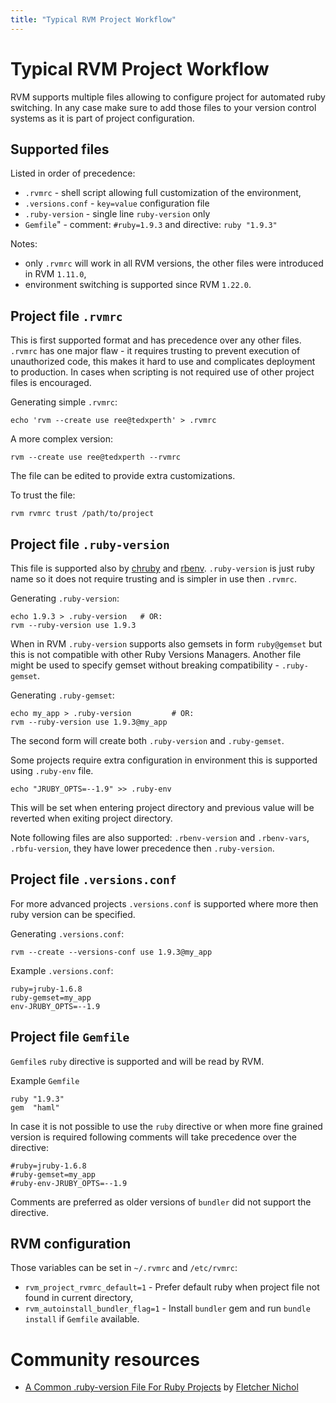 ```yaml
---
title: "Typical RVM Project Workflow"
---
```


# Typical RVM Project Workflow

RVM supports multiple files allowing to configure project for automated ruby switching.
In any case make sure to add those files to your version control systems
as it is part of project configuration.

## Supported files

Listed in order of precedence:

- `.rvmrc`         - shell script allowing full customization of the environment,
- `.versions.conf` - `key=value` configuration file
- `.ruby-version`  - single line `ruby-version` only
- `Gemfile`"       - comment: `#ruby=1.9.3` and directive: `ruby "1.9.3"`

Notes:

- only `.rvmrc` will work in all RVM versions, the other files were introduced in RVM `1.11.0`,
- environment switching is supported since RVM `1.22.0`.

## Project file `.rvmrc`

This is first supported format and has precedence over any other files.
`.rvmrc` has one major flaw - it requires trusting to prevent execution of unauthorized code,
this makes it hard to use and complicates deployment to production.
In cases when scripting is not required use of other project files is encouraged.

Generating simple `.rvmrc`:

    echo 'rvm --create use ree@tedxperth' > .rvmrc

A more complex version:

    rvm --create use ree@tedxperth --rvmrc

The file can be edited to provide extra customizations.

To trust the file:

    rvm rvmrc trust /path/to/project

## Project file `.ruby-version`

This file is supported also by [chruby](https://github.com/postmodern/chruby#readme)
and [rbenv](https://github.com/sstephenson/rbenv#readme).
`.ruby-version` is just ruby name so it does not require trusting and is simpler in use then `.rvmrc`.

Generating `.ruby-version`:

    echo 1.9.3 > .ruby-version   # OR:
    rvm --ruby-version use 1.9.3

When in RVM `.ruby-version` supports also gemsets in form `ruby@gemset`
but this is not compatible with other Ruby Versions Managers.
Another file might be used to specify gemset without breaking compatibility - `.ruby-gemset`.

Generating `.ruby-gemset`:

    echo my_app > .ruby-version         # OR:
    rvm --ruby-version use 1.9.3@my_app

The second form will create both `.ruby-version` and `.ruby-gemset`.

Some projects require extra configuration in environment this is supported using `.ruby-env` file.

    echo "JRUBY_OPTS=--1.9" >> .ruby-env

This will be set when entering project directory
and previous value will be reverted when exiting project directory.

Note following files are also supported: `.rbenv-version` and `.rbenv-vars`, `.rbfu-version`,
they have lower precedence then `.ruby-version`.

## Project file `.versions.conf`

For more advanced projects `.versions.conf` is supported where more then ruby version can be specified.

Generating `.versions.conf`:

    rvm --create --versions-conf use 1.9.3@my_app

Example `.versions.conf`:

    ruby=jruby-1.6.8
    ruby-gemset=my_app
    env-JRUBY_OPTS=--1.9

## Project file `Gemfile`

`Gemfile`s `ruby` directive is supported and will be read by RVM.

Example `Gemfile`

    ruby "1.9.3"
    gem  "haml"

In case it is not possible to use the `ruby` directive or when more fine grained
version is required following comments will take precedence over the directive:

    #ruby=jruby-1.6.8
    #ruby-gemset=my_app
    #ruby-env-JRUBY_OPTS=--1.9

Comments are preferred as older versions of `bundler` did not support the directive.

## RVM configuration

Those variables can be set in `~/.rvmrc` and `/etc/rvmrc`:

- `rvm_project_rvmrc_default=1`    - Prefer default ruby when project file not found in current directory,
- `rvm_autoinstall_bundler_flag=1` - Install `bundler` gem and run `bundle install` if `Gemfile` available.

# Community resources

- [A Common .ruby-version File For Ruby Projects](https://gist.github.com/1912050) by [Fletcher Nichol](https://github.com/fnichol)
